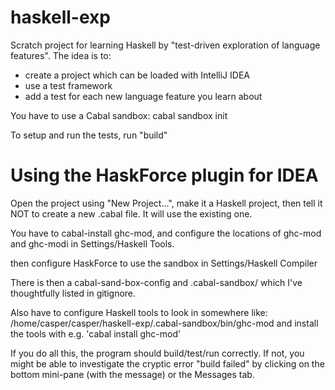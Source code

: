 haskell-exp
===========

Scratch project for learning Haskell by "test-driven
exploration of language features". The idea is to:

- create a project which can be loaded with IntelliJ IDEA
- use a test framework
- add a test for each new language feature you learn about

You have to use a Cabal sandbox:
cabal sandbox init

To setup and run the tests, run "build"

Using the HaskForce plugin for IDEA
===================================

Open the project using "New Project...", make it a Haskell project, then
tell it NOT to create a new .cabal file. It will
use the existing one.

You have to cabal-install ghc-mod, and configure
the locations of ghc-mod and ghc-modi in Settings/Haskell Tools.

then configure HaskForce to use the sandbox in Settings/Haskell Compiler

There is then a cabal-sand-box-config and .cabal-sandbox/
which I've thoughtfully listed in gitignore.

Also have to configure Haskell tools to look in somewhere like:
/home/casper/casper/haskell-exp/.cabal-sandbox/bin/ghc-mod
and install the tools with e.g. 'cabal install ghc-mod'

If you do all this, the program should build/test/run correctly.
If not, you might be able to investigate the cryptic error "build failed"
by clicking on the bottom mini-pane (with the message) or the Messages tab.


